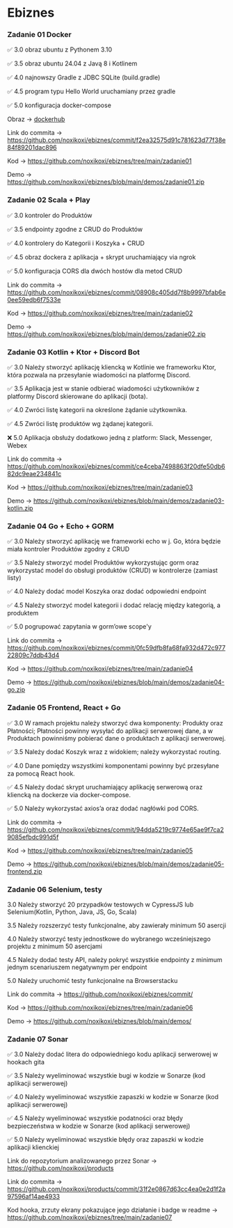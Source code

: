 # Ebiznes

### Zadanie 01 Docker

:white_check_mark: 3.0 obraz ubuntu z Pythonem 3.10

:white_check_mark: 3.5 obraz ubuntu 24.04 z Javą 8 i Kotlinem

:white_check_mark: 4.0 najnowszy Gradle z JDBC SQLite (build.gradle)

:white_check_mark: 4.5 program typu Hello World uruchamiany przez gradle

:white_check_mark: 5.0 konfiguracja docker-compose

Obraz -> [dockerhub](https://hub.docker.com/r/noxikoxi/my-java-app)

Link do commita -> https://github.com/noxikoxi/ebiznes/commit/f2ea32575d91c781623d77f38e84f89201dac896

Kod -> https://github.com/noxikoxi/ebiznes/tree/main/zadanie01

Demo -> https://github.com/noxikoxi/ebiznes/blob/main/demos/zadanie01.zip


### Zadanie 02 Scala + Play

:white_check_mark: 3.0 kontroler do Produktów

:white_check_mark: 3.5 endpointy zgodne z CRUD do Produktów

:white_check_mark: 4.0 kontrolery do Kategorii i Koszyka + CRUD 

:white_check_mark: 4.5 obraz dockera z aplikacja + skrypt uruchamiający via ngrok

:white_check_mark: 5.0 konfiguracja CORS dla dwóch hostów dla metod CRUD

Link do commita -> https://github.com/noxikoxi/ebiznes/commit/08908c405dd7f8b9997bfab6e0ee59edb6f7533e

Kod -> https://github.com/noxikoxi/ebiznes/tree/main/zadanie02

Demo -> https://github.com/noxikoxi/ebiznes/blob/main/demos/zadanie02.zip

### Zadanie 03 Kotlin + Ktor + Discord Bot

:white_check_mark: 3.0 Należy stworzyć aplikację kliencką w Kotlinie we frameworku Ktor, która pozwala na przesyłanie wiadomości na platformę Discord.

:white_check_mark: 3.5 Aplikacja jest w stanie odbierać wiadomości użytkowników z platformy Discord skierowane do aplikacji (bota).

:white_check_mark: 4.0 Zwróci listę kategorii na określone żądanie użytkownika.

:white_check_mark: 4.5 Zwróci listę produktów wg żądanej kategorii.

:x: 5.0 Aplikacja obsłuży dodatkowo jedną z platform: Slack, Messenger, Webex

Link do commita -> https://github.com/noxikoxi/ebiznes/commit/ce4ceba7498863f20dfe50db682dc9eae234841c

Kod -> https://github.com/noxikoxi/ebiznes/tree/main/zadanie03

Demo -> https://github.com/noxikoxi/ebiznes/blob/main/demos/zadanie03-kotlin.zip

### Zadanie 04 Go + Echo + GORM

:white_check_mark: 3.0 Należy stworzyć aplikację we frameworki echo w j. Go, która będzie miała kontroler Produktów zgodny z CRUD

:white_check_mark: 3.5 Należy stworzyć model Produktów wykorzystując gorm oraz wykorzystać model do obsługi produktów (CRUD) w kontrolerze (zamiast listy)

:white_check_mark: 4.0 Należy dodać model Koszyka oraz dodać odpowiedni endpoint

:white_check_mark: 4.5 Należy stworzyć model kategorii i dodać relację między kategorią, a produktem

:white_check_mark: 5.0 pogrupować zapytania w gorm’owe scope'y

Link do commita -> https://github.com/noxikoxi/ebiznes/commit/0fc59dfb8fa68fa932d472c97722809c7ddb43d4

Kod -> https://github.com/noxikoxi/ebiznes/tree/main/zadanie04

Demo -> https://github.com/noxikoxi/ebiznes/blob/main/demos/zadanie04-go.zip

### Zadanie 05 Frontend, React + Go

:white_check_mark: 3.0 W ramach projektu należy stworzyć dwa komponenty: Produkty oraz Płatności; Płatności powinny wysyłać do aplikacji serwerowej dane, a w Produktach powinniśmy pobierać dane o produktach z aplikacji serwerowej.

:white_check_mark: 3.5 Należy dodać Koszyk wraz z widokiem; należy wykorzystać routing.

:white_check_mark: 4.0 Dane pomiędzy wszystkimi komponentami powinny być przesyłane za pomocą React hook.

:white_check_mark: 4.5 Należy dodać skrypt uruchamiający aplikację serwerową oraz kliencką na dockerze via docker-compose.

:white_check_mark: 5.0 Należy wykorzystać axios’a oraz dodać nagłówki pod CORS.

Link do commita -> https://github.com/noxikoxi/ebiznes/commit/94dda5219c9774e65ae9f7ca29085efbdc991d5f

Kod -> https://github.com/noxikoxi/ebiznes/tree/main/zadanie05

Demo -> https://github.com/noxikoxi/ebiznes/blob/main/demos/zadanie05-frontend.zip

### Zadanie 06 Selenium, testy

3.0 Należy stworzyć 20 przypadków testowych w CypressJS lub Selenium(Kotlin, Python, Java, JS, Go, Scala)

3.5 Należy rozszerzyć testy funkcjonalne, aby zawierały minimum 50 asercji

4.0 Należy stworzyć testy jednostkowe do wybranego wcześniejszego projektu z minimum 50 asercjami

4.5 Należy dodać testy API, należy pokryć wszystkie endpointy z minimum jednym scenariuszem negatywnym per endpoint

5.0 Należy uruchomić testy funkcjonalne na Browserstacku

Link do commita -> https://github.com/noxikoxi/ebiznes/commit/

Kod -> https://github.com/noxikoxi/ebiznes/tree/main/zadanie06

Demo -> https://github.com/noxikoxi/ebiznes/blob/main/demos/


### Zadanie 07 Sonar

:white_check_mark: 3.0 Należy dodać litera do odpowiedniego kodu aplikacji serwerowej w hookach gita

:white_check_mark: 3.5 Należy wyeliminować wszystkie bugi w kodzie w Sonarze (kod aplikacji serwerowej)

:white_check_mark: 4.0 Należy wyeliminować wszystkie zapaszki w kodzie w Sonarze (kod aplikacji serwerowej)

:white_check_mark: 4.5 Należy wyeliminować wszystkie podatności oraz błędy bezpieczeństwa w kodzie w Sonarze (kod aplikacji serwerowej)

:white_check_mark: 5.0 Należy wyeliminować wszystkie błędy oraz zapaszki w kodzie aplikacji klienckiej

Link do repozytorium analizowanego przez Sonar -> https://github.com/noxikoxi/products

Link do commita -> https://github.com/noxikoxi/products/commit/31f2e0867d63cc4ea0e2d1f2a97596af14ae4933

Kod hooka, zrzuty ekrany pokazujące jego działanie i badge w readme -> https://github.com/noxikoxi/ebiznes/tree/main/zadanie07